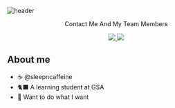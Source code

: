 ![header](https://capsule-render.vercel.app/api?type=waving&color=6F4E37&height=300&section=header&text=Sleepn%27Caffeine&fontSize=90&animation=fadeIn&fontAlignY=38&desc=Caffeine%20is%20Life&descAlignY=60&descAlign=50)
<p align='center'> Contact Me And My Team Members </p>
<p align='center'>
  <a href="mailto:parkjinjae0627@gmail.com">
    <img src="https://img.shields.io/badge/EMail%20-%23332421.svg?&style=for-the-badge&&logoColor=white"/>
  </a>
  <a href="https://github.com/0-inf">
    <img src="https://img.shields.io/badge/ZERO%20TO%20INF%20-%23000000.svg?&style=for-the-badge&&logoColor=white"/>
  </a>
</p>

## About me
* ☕ @sleepncaffeine
* 🐈‍⬛ A learning student at GSA
* 🍫 Want to do what I want
